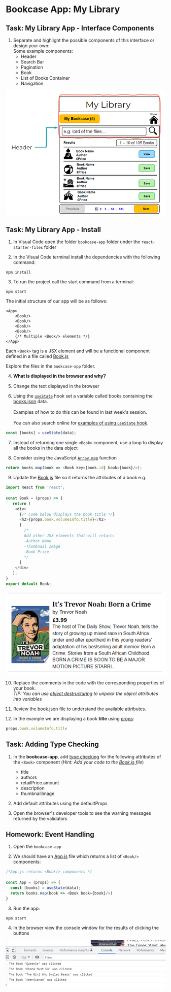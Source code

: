 # Bookcase App: My Library

## Task: My Library App - Interface Components

1. Separate and highlight the possible components of this interface or design your own:<br/>Some example components:
    - Header
    - Search Bar
    - Pagination
    - Book
    - List of Books Container
    - Navigation


![Example Book App GUI](docs/bookcase-app-gui-example.png)

## Task: My Library App - Install

1. In Visual Code open the folder `bookcase-app` folder under the `react-starter-files` folder

1. In the Visual Code terminal install the dependencies with the following command: 
```shell
npm install
````
3. To run the project call the start command from a terminal:

```shell 
npm start 
```
The initial structure of our app will be as follows: 

```JS
<App>
    <Book/>
    <Book/>
    <Book/>
    <Book/>
    {/* Multiple <Book/> elements */}
</App>
```

Each `<Book>` tag is a JSX element and will be a functional component defined in a file called [Book.js][3]

Explore the files in the `bookcase-app` folder.

4. __What is displayed in the browser and why❔__

1. Change the text displayed in the browser

1. Using the [`useState`][1] hook set a variable called books containing the [books.json][4] data. <br/><br/>Examples of how to do this can be found in last week's session.<br/><br/>You can also search online for [examples of using `useState` hook][1].

```js
const [books] = useState(data);
```
7. Instead of returning one single `<Book>` component, use a loop to display all the books in the data object

1. Consider using  the JavaScript [`Array.map`][2] function 

```js
return books.map(book => <Book key={book.id} book={book}/>);
```
9. Update the [Book.js][4] file so it returns the attributes of a book e.g.

```js
import React from 'react';

const Book = (props) => {
   return (
    <div>
      {/* Code below displays the book title */}
      <h2>{props.book.volumeInfo.title}</h2>
      {
        /*
        Add other JSX elements that will return:
        -Author Name
        -Thumbnail Image
        -Book Price 
        */
      }
    </div>
   );
}
export default Book;
```
![Example Book in browser](docs/single-book.png)

10. Replace the comments in the code with the corresponding properties of your book.
<br/>_TIP: You can use [object destructuring][5] to unpack the object attributes into variables_

1. Review the [book.json][4] file to understand the available attributes.

1. In the example we are displaying a book __title__ using [props][6]:

```js
props.book.volumeInfo.title
```

## Task: Adding Type Checking

1. In the __bookcase-app__, add [type checking][7] for the following attributes of the `<Book>` component (_Hint: Add your code to the [Book.js][3] file_)

    - title
    - authors
    - retailPrice.amount
    - description
    - thumbnailImage

1. Add default attributes using the defaultProps

1. Open the browser's developer tools to see the warning messages returned by the validators

## Homework: Event Handling

1. Open the `bookcase-app`

1. We should have an [App.js][8] file which returns a list of `<Book/>` components:

```js
/*App.js returns <Book/> components */

const App = (props) => {
  const [books] = useState(data);
  return books.map(book => <Book book={book}/>)
}
```

3. Run the app:

```shell
npm start
```
4. In the browser view the console window for the results of clicking the buttons

![Console output](docs/homework-console.png )

[1]:https://reactjs.org/docs/hooks-state.html
[2]:https://developer.mozilla.org/en-US/docs/Web/JavaScript/Reference/Global_Objects/Array/map
[3]:/bookcase-app/src/components/Book.js
[4]:/bookcase-app/src/models/books.json
[5]:https://developer.mozilla.org/en-US/docs/Web/JavaScript/Reference/Operators/Destructuring_assignment#object_destructuring
[6]:https://reactjs.org/docs/components-and-props.html
[7]:https://reactjs.org/docs/typechecking-with-proptypes.html
[8]:/bookcase-app/src/App.js